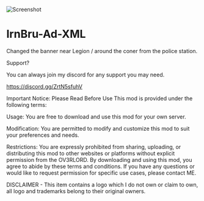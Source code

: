 ![Screenshot](https://i.ibb.co/VCt0XhD/Screenshot-2024-03-22-002337.png)

# IrnBru-Ad-XML

Changed the banner near Legion / around the coner from the police station. 

Support?

You can always join my discord for any support you may need.

https://discord.gg/ZrtN5sfuhV

Important Notice: Please Read Before Use
This mod is provided under the following terms:

Usage: You are free to download and use this mod for your own server.

Modification: You are permitted to modify and customize this mod to suit your preferences and needs.

Restrictions: You are expressly prohibited from sharing, uploading, or distributing this mod to other websites or platforms without explicit permission from the OV3RLORD. By downloading and using this mod, you agree to abide by these terms and conditions. If you have any questions or would like to request permission for specific use cases, please contact ME.

DISCLAIMER -
This item contains a logo which I do not own or claim to own, all logo and trademarks belong to their original owners.
